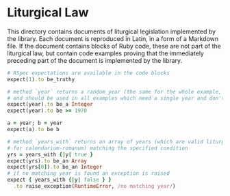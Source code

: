 # Liturgical Law

This directory contains documents of liturgical legislation
implemented by the library. Each document is reproduced in Latin,
in a form of a Markdown file.
If the document contains blocks of Ruby code, these are not part
of the liturgical law, but contain code examples proving
that the immediately preceding part of the document is implemented
by the library.

```ruby
# RSpec expectations are available in the code blocks
expect(1).to be_truthy

# method `year` returns a random year (the same for the whole example, even if called multiple times)
# and should be used in all examples which need a single year and don't require a particular one
expect(year).to be_a Integer
expect(year).to be >= 1970

a = year; b = year
expect(a).to be b

# method `years_with` returns an array of years (which are valid liturgical years
# for calendarium-romanum) matching the specified condition
yrs = years_with {|y| true }
expect(yrs).to be_an Array
expect(yrs[0]).to be_an Integer
# if no matching year is found an exception is raised
expect { years_with {|y| false } }
  .to raise_exception(RuntimeError, /no matching year/)
```
